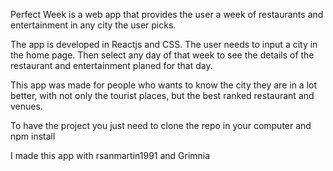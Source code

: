 Perfect Week is a web app that provides the user a week of restaurants and entertainment in any city the user picks.

The app is developed in Reactjs and CSS. 
The user needs to input a city in the home page. Then select any day of that week to see the details of the restaurant and entertainment planed for that day.

This app was made for people who wants to know the city they are in a lot better, with not only the tourist places, but the best ranked restaurant and venues.

To have the project you just need to clone the repo in your computer and npm install

I made this app with rsanmartin1991 and Grimnia


